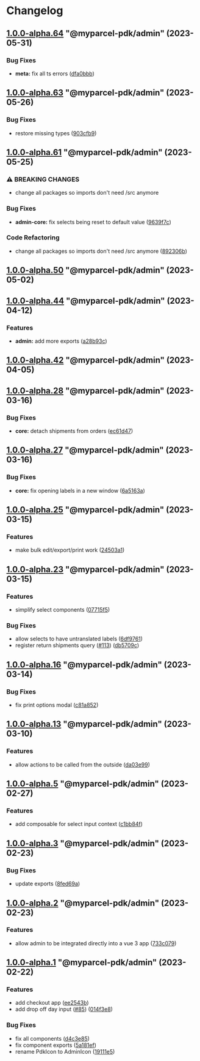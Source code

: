 # Changelog

<!-- MONODEPLOY:BELOW -->

## [1.0.0-alpha.64](https://github/myparcelnl/js-pdk/compare/@myparcel-pdk/admin@1.0.0-alpha.63...@myparcel-pdk/admin@1.0.0-alpha.64) "@myparcel-pdk/admin" (2023-05-31)


### Bug Fixes

* **meta:** fix all ts errors ([dfa0bbb](https://github/myparcelnl/js-pdk/commit/dfa0bbb308c4863ce0fb4c9a0d55f2b5fa8fdb6c))




## [1.0.0-alpha.63](https://github/myparcelnl/js-pdk/compare/@myparcel-pdk/admin@1.0.0-alpha.62...@myparcel-pdk/admin@1.0.0-alpha.63) "@myparcel-pdk/admin" (2023-05-26)


### Bug Fixes

* restore missing types ([903cfb9](https://github/myparcelnl/js-pdk/commit/903cfb95f161bb5b49fbb91c4f96a7e44c524db8))




## [1.0.0-alpha.61](https://github/myparcelnl/js-pdk/compare/@myparcel-pdk/admin@1.0.0-alpha.60...@myparcel-pdk/admin@1.0.0-alpha.61) "@myparcel-pdk/admin" (2023-05-25)


### ⚠ BREAKING CHANGES

* change all packages so imports don't need /src anymore

### Bug Fixes

* **admin-core:** fix selects being reset to default value ([9639f7c](https://github/myparcelnl/js-pdk/commit/9639f7c1ba5d4f0374d1c357a4c3adb566201bbb))


### Code Refactoring

* change all packages so imports don't need /src anymore ([892306b](https://github/myparcelnl/js-pdk/commit/892306bd3307fe8d5d011bbf6eb7654f7365347a))




## [1.0.0-alpha.50](https://github/myparcelnl/js-pdk/compare/@myparcel-pdk/admin@1.0.0-alpha.49...@myparcel-pdk/admin@1.0.0-alpha.50) "@myparcel-pdk/admin" (2023-05-02)




## [1.0.0-alpha.44](https://github/myparcelnl/js-pdk/compare/@myparcel-pdk/admin@1.0.0-alpha.43...@myparcel-pdk/admin@1.0.0-alpha.44) "@myparcel-pdk/admin" (2023-04-12)


### Features

* **admin:** add more exports ([a28b93c](https://github/myparcelnl/js-pdk/commit/a28b93caf26e681104ea8f35a3eb05656999f075))




## [1.0.0-alpha.42](https://github/myparcelnl/js-pdk/compare/@myparcel-pdk/admin@1.0.0-alpha.41...@myparcel-pdk/admin@1.0.0-alpha.42) "@myparcel-pdk/admin" (2023-04-05)




## [1.0.0-alpha.28](https://github/myparcelnl/js-pdk/compare/@myparcel-pdk/admin@1.0.0-alpha.27...@myparcel-pdk/admin@1.0.0-alpha.28) "@myparcel-pdk/admin" (2023-03-16)


### Bug Fixes

* **core:** detach shipments from orders ([ec61d47](https://github/myparcelnl/js-pdk/commit/ec61d47651c0a3ab6687146ec35559191f82ba3f))




## [1.0.0-alpha.27](https://github/myparcelnl/js-pdk/compare/@myparcel-pdk/admin@1.0.0-alpha.26...@myparcel-pdk/admin@1.0.0-alpha.27) "@myparcel-pdk/admin" (2023-03-16)


### Bug Fixes

* **core:** fix opening labels in a new window ([6a5163a](https://github/myparcelnl/js-pdk/commit/6a5163a00c74be221931fcf76223dc5c2b1fe537))




## [1.0.0-alpha.25](https://github/myparcelnl/js-pdk/compare/@myparcel-pdk/admin@1.0.0-alpha.24...@myparcel-pdk/admin@1.0.0-alpha.25) "@myparcel-pdk/admin" (2023-03-15)


### Features

* make bulk edit/export/print work ([24503a1](https://github/myparcelnl/js-pdk/commit/24503a190a5ec159ee170395cecfba6e3c21f285))




## [1.0.0-alpha.23](https://github/myparcelnl/js-pdk/compare/@myparcel-pdk/admin@1.0.0-alpha.22...@myparcel-pdk/admin@1.0.0-alpha.23) "@myparcel-pdk/admin" (2023-03-15)


### Features

* simplify select components ([07715f5](https://github/myparcelnl/js-pdk/commit/07715f5c4cd619e7c4ee35bccc53acb9cfcea72a))


### Bug Fixes

* allow selects to have untranslated labels ([6df9761](https://github/myparcelnl/js-pdk/commit/6df9761f819bff82d1855912dabb529ffc7d094d))
* register return shipments query ([#113](https://github/myparcelnl/js-pdk/issues/113)) ([db5709c](https://github/myparcelnl/js-pdk/commit/db5709c3a9072e9b745b32625c2211756c0bac70))




## [1.0.0-alpha.16](https://github/myparcelnl/js-pdk/compare/@myparcel-pdk/admin@1.0.0-alpha.15...@myparcel-pdk/admin@1.0.0-alpha.16) "@myparcel-pdk/admin" (2023-03-14)


### Bug Fixes

* fix print options modal ([c81a852](https://github/myparcelnl/js-pdk/commit/c81a85299d11090edd0b53f2a894cee72ca84164))




## [1.0.0-alpha.13](https://github/myparcelnl/js-pdk/compare/@myparcel-pdk/admin@1.0.0-alpha.12...@myparcel-pdk/admin@1.0.0-alpha.13) "@myparcel-pdk/admin" (2023-03-10)


### Features

* allow actions to be called from the outside ([da03e99](https://github/myparcelnl/js-pdk/commit/da03e994c6f3ee41bb9819bedc1aab9bbea21beb))




## [1.0.0-alpha.5](https://github/myparcelnl/js-pdk/compare/@myparcel-pdk/admin@1.0.0-alpha.4...@myparcel-pdk/admin@1.0.0-alpha.5) "@myparcel-pdk/admin" (2023-02-27)


### Features

* add composable for select input context ([c1bb84f](https://github/myparcelnl/js-pdk/commit/c1bb84f5a9c64da866a6cbc917efc2effdb05536))




## [1.0.0-alpha.3](https://github/myparcelnl/js-pdk/compare/@myparcel-pdk/admin@1.0.0-alpha.2...@myparcel-pdk/admin@1.0.0-alpha.3) "@myparcel-pdk/admin" (2023-02-23)


### Bug Fixes

* update exports ([8fed69a](https://github/myparcelnl/js-pdk/commit/8fed69a29e8c994e7755e47e53258ba2f3c2a23c))




## [1.0.0-alpha.2](https://github/myparcelnl/js-pdk/compare/@myparcel-pdk/admin@1.0.0-alpha.1...@myparcel-pdk/admin@1.0.0-alpha.2) "@myparcel-pdk/admin" (2023-02-23)


### Features

* allow admin to be integrated directly into a vue 3 app ([733c079](https://github/myparcelnl/js-pdk/commit/733c07944278b9591af73067e67a688214500e59))




## [1.0.0-alpha.1](https://github/myparcelnl/js-pdk/compare/@myparcel-pdk/admin@1.0.0-alpha.0...@myparcel-pdk/admin@1.0.0-alpha.1) "@myparcel-pdk/admin" (2023-02-22)


### Features

* add checkout app ([ee2543b](https://github/myparcelnl/js-pdk/commit/ee2543bc90c643b14e668447a0d06ed173e5baae))
* add drop off day input ([#85](https://github/myparcelnl/js-pdk/issues/85)) ([014f3e8](https://github/myparcelnl/js-pdk/commit/014f3e8f68d400f2cebb53a7dba584b944460371))


### Bug Fixes

* fix all components ([d4c3e85](https://github/myparcelnl/js-pdk/commit/d4c3e85aac089a3f1c66b4b923f3728916f50edb))
* fix component exports ([5a181ef](https://github/myparcelnl/js-pdk/commit/5a181efe5f42bf7e93cbd1a6ebb8daecefff3b99))
* rename PdkIcon to AdminIcon ([19111e5](https://github/myparcelnl/js-pdk/commit/19111e543a3c3fbae19d9ec23488da9eed580201))


